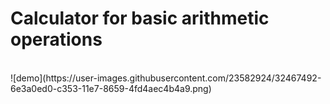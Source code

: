# Calculator for basic arithmetic operations

<br>
![demo](https://user-images.githubusercontent.com/23582924/32467492-6e3a0ed0-c353-11e7-8659-4fd4aec4b4a9.png)
